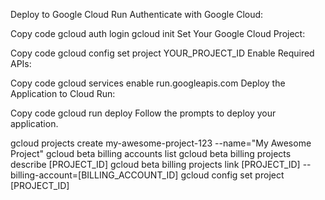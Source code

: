 Deploy to Google Cloud Run
Authenticate with Google Cloud:

Copy code
gcloud auth login
gcloud init
Set Your Google Cloud Project:

Copy code
gcloud config set project YOUR_PROJECT_ID
Enable Required APIs:

Copy code
gcloud services enable run.googleapis.com
Deploy the Application to Cloud Run:

Copy code
gcloud run deploy
Follow the prompts to deploy your application.

gcloud projects create my-awesome-project-123 --name="My Awesome Project"
gcloud beta billing accounts list
gcloud beta billing projects describe [PROJECT_ID]
gcloud beta billing projects link [PROJECT_ID] --billing-account=[BILLING_ACCOUNT_ID]
gcloud config set project [PROJECT_ID]
